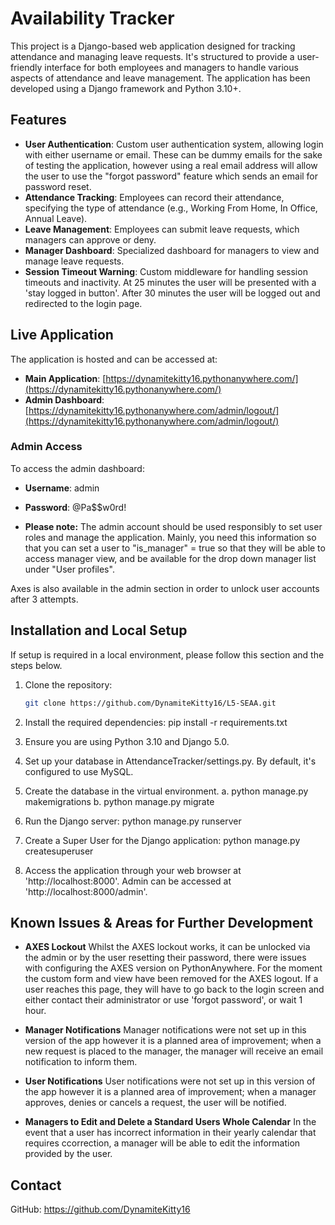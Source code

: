 # Availability Tracker

This project is a Django-based web application designed for tracking attendance and managing leave requests. It's structured to provide a user-friendly interface for both employees and managers to handle various aspects of attendance and leave management. The application has been developed using a Django framework and Python 3.10+.

## Features

- **User Authentication**: Custom user authentication system, allowing login with either username or email. These can be dummy emails for the sake of testing the application, however using a real email address will allow the user to use the "forgot password" feature which sends an email for password reset.
- **Attendance Tracking**: Employees can record their attendance, specifying the type of attendance (e.g., Working From Home, In Office, Annual Leave).
- **Leave Management**: Employees can submit leave requests, which managers can approve or deny.
- **Manager Dashboard**: Specialized dashboard for managers to view and manage leave requests.
- **Session Timeout Warning**: Custom middleware for handling session timeouts and inactivity. At 25 minutes the user will be presented with a 'stay logged in button'. After 30 minutes the user will be logged out and redirected to the login page.

## Live Application

The application is hosted and can be accessed at:

- **Main Application**: [https://dynamitekitty16.pythonanywhere.com/](https://dynamitekitty16.pythonanywhere.com/)
- **Admin Dashboard**: [https://dynamitekitty16.pythonanywhere.com/admin/logout/](https://dynamitekitty16.pythonanywhere.com/admin/logout/)

### Admin Access

To access the admin dashboard:

- **Username**: admin
- **Password**: @Pa$$w0rd!

- **Please note:** The admin account should be used responsibly to set user roles and manage the application. Mainly, you need this information so that you can set a user to "is_manager" = true so that they will be able to access manager view, and be available for the drop down manager list under "User profiles".

Axes is also available in the admin section in order to unlock user accounts after 3 attempts.

## Installation and Local Setup
If setup is required in a local environment, please follow this section and the steps below.

1. Clone the repository:
   ```bash
   git clone https://github.com/DynamiteKitty16/L5-SEAA.git

2. Install the required dependencies:
    pip install -r requirements.txt

3. Ensure you are using Python 3.10 and Django 5.0.

4. Set up your database in AttendanceTracker/settings.py. By default, it's configured to use MySQL.

5. Create the database in the virtual environment.
    a. python manage.py makemigrations
    b. python manage.py migrate

6. Run the Django server:
    python manage.py runserver

7. Create a Super User for the Django application:
    python manage.py createsuperuser

8. Access the application through your web browser at 'http://localhost:8000'. 
    Admin can be accessed at 'http://localhost:8000/admin'.

## Known Issues & Areas for Further Development

- **AXES Lockout** Whilst the AXES lockout works, it can be unlocked via the admin or by the user resetting their password, there were issues with configuring the AXES version on PythonAnywhere. For the moment the custom form and view have been removed for the AXES logout. If a user reaches this page, they will have to go back to the login screen and either contact their administrator or use 'forgot password', or wait 1 hour.

- **Manager Notifications** Manager notifications were not set up in this version of the app however it is a planned area of improvement; when a new request is placed to the manager, the manager will receive an email notification to inform them.

- **User Notifications** User notifications were not set up in this version of the app however it is a planned area of improvement; when a manager approves, denies or cancels a request, the user will be notified.

- **Managers to Edit and Delete a Standard Users Whole Calendar** In the event that a user has incorrect information in their yearly calendar that requires ccorrection, a manager will be able to edit the information provided by the user.

## Contact
GitHub: https://github.com/DynamiteKitty16